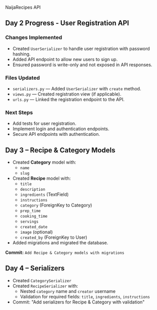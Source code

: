  NaijaRecipes API
## Day 2 Progress - User Registration API

### Changes Implemented
- Created `UserSerializer` to handle user registration with password hashing.
- Added API endpoint to allow new users to sign up.
- Ensured password is write-only and not exposed in API responses.

### Files Updated
- `serializers.py` — Added `UserSerializer` with `create` method.
- `views.py` — Created registration view (if applicable).
- `urls.py` — Linked the registration endpoint to the API.

### Next Steps
- Add tests for user registration.
- Implement login and authentication endpoints.
- Secure API endpoints with authentication.


## Day 3 – Recipe & Category Models
- Created **Category** model with:
  - `name`
  - `slug`
- Created **Recipe** model with:
  - `title`
  - `description`
  - `ingredients` (TextField)
  - `instructions`
  - `category` (ForeignKey to Category)
  - `prep_time`
  - `cooking_time`
  - `servings`
  - `created_date`
  - `image` (optional)
  - `created_by` (ForeignKey to User)
- Added migrations and migrated the database.

**Commit:** `Add Recipe & Category models with migrations`

## Day 4 – Serializers
- Created `CategorySerializer`
- Created `RecipeSerializer` with:
  - Nested `category` name and `creator` username
  - Validation for required fields: `title`, `ingredients`, `instructions`
- Commit: "Add serializers for Recipe & Category with validation"